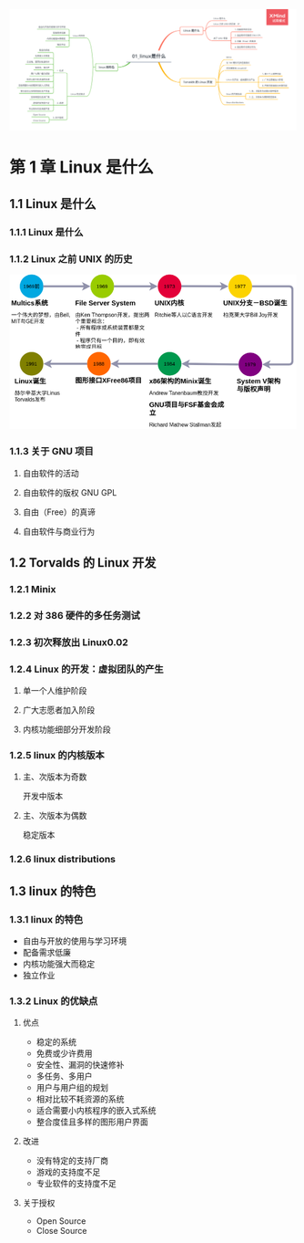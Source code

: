 ![Linux是什么](../resources/images/01_linux是什么.png)

# 第 1 章 Linux 是什么

## 1.1 Linux 是什么

### 1.1.1 Linux 是什么

### 1.1.2 Linux 之前 UNIX 的历史

![Linux之前UNIX历史](../resources/images/Linux之前UNIX的历史.png)

### 1.1.3 关于 GNU 项目

1. 自由软件的活动

2. 自由软件的版权 GNU GPL

3. 自由（Free）的真谛

4. 自由软件与商业行为

## 1.2 Torvalds 的 Linux 开发

### 1.2.1 Minix

### 1.2.2 对 386 硬件的多任务测试

### 1.2.3 初次释放出 Linux0.02

### 1.2.4 Linux 的开发：虚拟团队的产生

1. 单一个人维护阶段

2. 广大志愿者加入阶段

3. 内核功能细部分开发阶段

### 1.2.5 linux 的内核版本

1. 主、次版本为奇数

    开发中版本

2. 主、次版本为偶数

    稳定版本

### 1.2.6 linux distributions

## 1.3 linux 的特色

### 1.3.1 linux 的特色

-   自由与开放的使用与学习环境
-   配备需求低廉
-   内核功能强大而稳定
-   独立作业

### 1.3.2 Linux 的优缺点

1. 优点

    - 稳定的系统
    - 免费或少许费用
    - 安全性、漏洞的快速修补
    - 多任务、多用户
    - 用户与用户组的规划
    - 相对比较不耗资源的系统
    - 适合需要小内核程序的嵌入式系统
    - 整合度佳且多样的图形用户界面

2. 改进

    - 没有特定的支持厂商
    - 游戏的支持度不足
    - 专业软件的支持度不足

3. 关于授权

    - Open Source
    - Close Source
